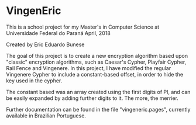 #  VingenEric
This is a school project for my Master's in Computer Science at Universidade Federal do Paraná
April, 2018

Created by Eric Eduardo Bunese

The goal of this project is to create a new encryption algorithm based upon "classic" encryption algorithms, such as Caesar's Cypher, Playfair Cypher, Rail Fence and Vingenere.
In this project, I have modified the regular Vingenere Cypher to include a constant-based offset, in order to hide the key used in the cypher.

The constant based was an array created using the first digits of PI, and can be easily expanded by adding further digits to it. The more, the merrier.

Further documentation can be found in the file "vingeneric.pages", currently available in Brazilian Portuguese.
